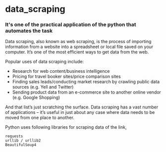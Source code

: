 # data_scraping

### It's one of the practical application of the python that automates the task
Data scraping, also known as web scraping, is the process of importing information from a website into a spreadsheet or local file saved on your computer. It’s one of the most efficient ways to get data from the web.

Popular uses of data scraping include:
  * Research for web content/business intelligence
  * Pricing for travel booker sites/price comparison sites
  * Finding sales leads/conducting market research by crawling public data sources (e.g. Yell and Twitter)
  * Sending product data from an e-commerce site to another online vendor (e.g. Google Shopping)

And that list’s just scratching the surface. Data scraping has a vast number of applications – it’s useful in just about any case where data needs to be moved from one place to another.

Python uses following libraries for scraping data of the link,
```
requests
urllib / urllib2
BeautifulSoup4
```

